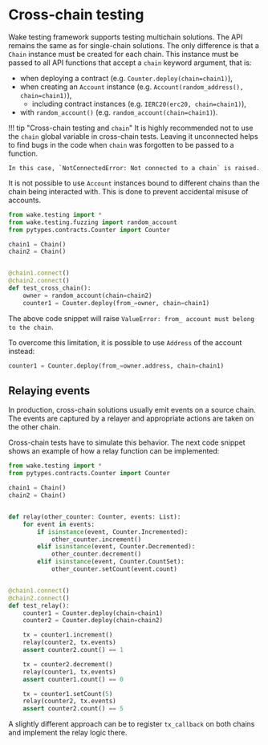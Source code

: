 # Cross-chain testing

Wake testing framework supports testing multichain solutions. The API remains the same as for single-chain solutions.
The only difference is that a `Chain` instance must be created for each chain. This instance must be passed to
all API functions that accept a `chain` keyword argument, that is:

- when deploying a contract (e.g. `Counter.deploy(chain=chain1)`),
- when creating an `Account` instance (e.g. `Account(random_address(), chain=chain1)`),
    - including contract instances (e.g. `IERC20(erc20, chain=chain1)`),
- with `random_account()` (e.g. `random_account(chain=chain1)`).

!!! tip "Cross-chain testing and `chain`"
    It is highly recommended not to use the `chain` global variable in cross-chain tests.
    Leaving it unconnected helps to find bugs in the code when `chain` was forgotten to be passed to a function.

    In this case, `NotConnectedError: Not connected to a chain` is raised.

It is not possible to use `Account` instances bound to different chains than the chain being interacted with.
This is done to prevent accidental misuse of accounts.

```python
from wake.testing import *
from wake.testing.fuzzing import random_account
from pytypes.contracts.Counter import Counter

chain1 = Chain()
chain2 = Chain()


@chain1.connect()
@chain2.connect()
def test_cross_chain():
    owner = random_account(chain=chain2)
    counter1 = Counter.deploy(from_=owner, chain=chain1)
```

The above code snippet will raise `ValueError: from_ account must belong to the chain`.

To overcome this limitation, it is possible to use `Address` of the account instead:

```python
counter1 = Counter.deploy(from_=owner.address, chain=chain1)
```

## Relaying events

In production, cross-chain solutions usually emit events on a source chain. The events are captured by a relayer and appropriate actions are taken on the other chain.

Cross-chain tests have to simulate this behavior. The next code snippet shows an example of how a relay function can be implemented:

```python
from wake.testing import *
from pytypes.contracts.Counter import Counter

chain1 = Chain()
chain2 = Chain()


def relay(other_counter: Counter, events: List):
    for event in events:
        if isinstance(event, Counter.Incremented):
            other_counter.increment()
        elif isinstance(event, Counter.Decremented):
            other_counter.decrement()
        elif isinstance(event, Counter.CountSet):
            other_counter.setCount(event.count)


@chain1.connect()
@chain2.connect()
def test_relay():
    counter1 = Counter.deploy(chain=chain1)
    counter2 = Counter.deploy(chain=chain2)

    tx = counter1.increment()
    relay(counter2, tx.events)
    assert counter2.count() == 1

    tx = counter2.decrement()
    relay(counter1, tx.events)
    assert counter1.count() == 0

    tx = counter1.setCount(5)
    relay(counter2, tx.events)
    assert counter2.count() == 5
```

A slightly different approach can be to register `tx_callback` on both chains and implement the relay logic there.
